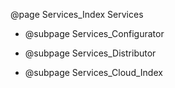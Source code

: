 @page Services_Index Services

- @subpage Services_Configurator

- @subpage Services_Distributor

- @subpage Services_Cloud_Index
